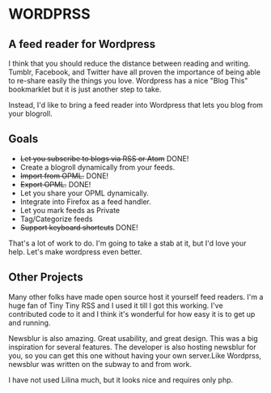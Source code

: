 WORDPRSS
=======

A feed reader for Wordpress
---------------------------

I think that you should reduce the distance between reading and writing. Tumblr, Facebook, and Twitter have all proven the importance of being able to re-share easily the things you love.  Wordpress has a nice "Blog This" bookmarklet but it is just another step to take.

Instead, I'd like to bring a feed reader into Wordpress that lets you blog from your blogroll.

Goals
-----
* ~~Let you subscribe to blogs via RSS or Atom~~ DONE!
* Create a blogroll dynamically from your feeds.
* ~~Import from OPML.~~ DONE!
* ~~Export OPML.~~ DONE!
* Let you share your OPML dynamically.
* Integrate into Firefox as a feed handler.
* Let you mark feeds as Private
* Tag/Categorize feeds
* ~~Support keyboard shortcuts~~ DONE!

That's a lot of work to do.  I'm going to take a stab at it, but I'd love your help. Let's make wordpress even better. 

Other Projects
--------------

Many other folks have made open source host it yourself feed readers.
I'm a huge fan of Tiny Tiny RSS and I used it till I got this working. I've contributed code to it and I think it's wonderful for how easy it is to get up and running.

Newsblur is also amazing.  Great usability, and great design.  This was a big inspiration for several features.  The developer is also hosting newsblur for you, so you can get this one without having your own server.Like Wordprss, newsblur was written on the subway to and from work.  

I have not used Lilina much, but it looks nice and requires only php.


